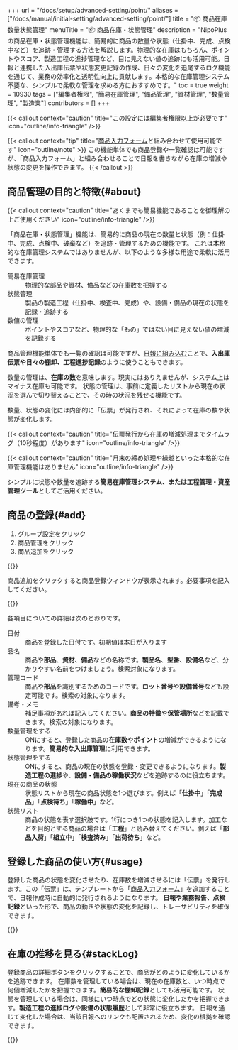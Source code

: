 +++
url = "/docs/setup/advanced-setting/point/"
aliases = ["/docs/manual/initial-setting/advanced-setting/point/"]
title = "📦 商品在庫数量状態管理"
menuTitle = "📦 商品在庫・状態管理"
description = "NipoPlusの商品在庫・状態管理機能は、簡易的に商品の数量や状態（仕掛中、完成、点検中など）を追跡・管理する方法を解説します。物理的な在庫はもちろん、ポイントやスコア、製造工程の進捗管理など、目に見えない値の追跡にも活用可能。日報と連携した入出庫伝票や状態変更記録の作成、日々の変化を追尾するログ機能を通じて、業務の効率化と透明性向上に貢献します。本格的な在庫管理システム不要な、シンプルで柔軟な管理を求める方におすすめです。"
toc = true
weight = 10930
tags = ["編集者権限", "簡易在庫管理", "備品管理", "資材管理",  "数量管理",  "製造業"]
contributors = []
+++

{{< callout context="caution" title="この設定には[編集者権限以上](/docs/setup/staff-global/rank/#manager)が必要です" icon="outline/info-triangle" />}}

{{< callout context="tip" title="[商品入力フォーム](/docs/template/mod/)と組み合わせて使用可能です" icon="outline/note" >}}
この機能単体でも商品登録や一覧確認は可能ですが、「商品入力フォーム」と組み合わせることで日報を書きながら在庫の増減や状態の変更を操作できます。
{{< /callout >}}

## 商品管理の目的と特徴{#about}

{{< callout context="caution" title="あくまでも簡易機能であることを御理解の上ご使用ください" icon="outline/info-triangle" />}}

「商品在庫・状態管理」機能は、簡易的に商品の現在の数量と状態（例：仕掛中、完成、点検中、破棄など）を追跡・管理するための機能です。
これは本格的な在庫管理システムではありませんが、以下のような多様な用途で柔軟に活用できます。

<dl class="basic">
<dt>簡易在庫管理</dt>
<dd>物理的な部品や資材、備品などの在庫数を把握する</dd>
<dt>状態管理</dt>
<dd>製品の製造工程（仕掛中、検査中、完成）や、設備・備品の現在の状態を記録・追跡する</dd>
<dt>数値の管理</dt>
<dd>ポイントやスコアなど、物理的な「もの」ではない目に見えない値の増減を記録する</dd>
</dl>

商品管理機能単体でも一覧の確認は可能ですが、[日報に組み込む](/docs/manual/write-report/parts/#item)ことで、**入出庫伝票や日々の棚卸、工程進捗記録**のように使うこともできます。

数量の管理は、**在庫の数**を意味します。現実にはありえませんが、システム上はマイナス在庫も可能です。
状態の管理は、事前に定義したリストから現在の状況を選んで切り替えることで、その時の状況を残せる機能です。

数量、状態の変化には内部的に「伝票」が発行され、それによって在庫の数や状態が変化します。

{{< callout context="caution" title="伝票発行から在庫の増減処理までタイムラグ（10秒程度）があります" icon="outline/info-triangle" />}}

{{< callout context="caution" title="月末の締め処理や繰越といった本格的な在庫管理機能はありません" icon="outline/info-triangle" />}}

シンプルに状態や数量を追跡する**簡易在庫管理システム、または工程管理・資産管理ツール**としてご活用ください。

## 商品の登録{#add}

1.  グループ設定をクリック
1.  商品管理をクリック
1.  商品追加をクリック

{{<iTablet filename="img/addItem" msg="商品管理画面から、管理したい商品や部品、備品を登録してみましょう" alice="ok">}}

商品追加をクリックすると商品登録ウィンドウが表示されます。必要事項を記入してください。

{{<iTablet filename="img/itemResist" msg="商品名や管理コード、状態リストなどを設定して商品を登録します" alice="ok">}}

各項目についての詳細は次のとおりです。

<dl class="basic">
<dt>日付</dt>
<dd>商品を登録した日付です。初期値は本日が入ります</dd>
<dt>品名</dt>
<dd>商品や<strong>部品</strong>、<strong>資材</strong>、<strong>備品</strong>などの名称です。<strong>製品名</strong>、<strong>型番</strong>、<strong>設備名</strong>など、分かりやすい名前をつけましょう。検索対象になります。</dd>
<dt>管理コード</dt>
<dd>商品や<strong>部品</strong>を識別するためのコードです。<strong>ロット番号</strong>や<strong>設備番号</strong>なども設定可能です。検索の対象になります。</dd>
<dt>備考・メモ</dt>
<dd>補足事項があれば記入してください。<strong>商品の特徴</strong>や<strong>保管場所</strong>などを記載できます。検索の対象になります。</dd>
<dt>数量管理をする</dt>
<dd>ONにすると、登録した商品の<strong>在庫数</strong>や<strong>ポイント</strong>の増減ができるようになります。<strong>簡易的な入出庫管理</strong>に利用できます。</dd>
<dt>状態管理をする</dt>
<dd>ONにすると、商品の現在の状態を登録・変更できるようになります。<strong>製造工程の進捗</strong>や、<strong>設備・備品の稼働状況</strong>などを追跡するのに役立ちます。</dd>
<dt>現在の商品の状態</dt>
<dd>状態リストから現在の商品状態を1つ選びます。例えば「<strong>仕掛中</strong>」「<strong>完成品</strong>」「<strong>点検待ち</strong>」「<strong>稼働中</strong>」など。</dd>
<dt>状態リスト</dt>
<dd>商品の状態を表す選択肢です。1行につき1つの状態を記入します。加工などを目的とする商品の場合は「<strong>工程</strong>」と読み替えてください。例えば「<strong>部品入荷</strong>」「<strong>組立中</strong>」「<strong>検査済み</strong>」「<strong>出荷待ち</strong>」など。</dd>
</dl>

## 登録した商品の使い方{#usage}

登録した商品の状態を変化させたり、在庫数を増減させるには「伝票」を発行します。この「伝票」は、テンプレートから「[商品入力フォーム](/docs/template/mod/)」を追加することで、日報作成時に自動的に発行されるようになります。
**日報や業務報告、点検記録**といった形で、商品の動きや状態の変化を記録し、トレーサビリティを確保できます。

{{<icatch filename="img/itemReport" msg="日報作成画面から、部品の入出庫や設備の稼働状況、製品の工程変更などが可能です" alice="ok">}}

## 在庫の推移を見る{#stackLog}

登録商品の詳細ボタンをクリックすることで、商品がどのように変化しているかを追跡できます。
在庫数を管理している場合は、現在の在庫数と、いつ時点で何個増減したかを把握できます。**簡易的な棚卸記録**としても活用可能です。
状態を管理している場合は、同様にいつ時点でどの状態に変化したかを把握できます。**製造工程の進捗ログ**や**設備の状態履歴**として非常に役立ちます。
日報を通じて変化した場合は、当該日報へのリンクも配置されるため、変化の根拠を確認できます。

{{<iTablet filename="img/itemHistory" msg="商品の状態変遷ログ画面。現在の数量や状態がどのように変化したかを、過去の記録から確認できます" alice="ok">}}
